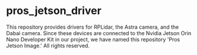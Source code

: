 # pros_jetson_driver
This repository provides drivers for RPLidar, the Astra camera, and the Dabai camera. Since these devices are connected to the Nvidia Jetson Orin Nano Developer Kit in our project, we have named this repository 'Pros Jetson Image.' All rights reserved.
